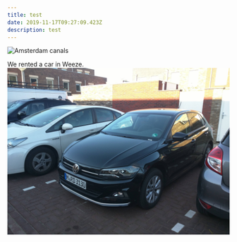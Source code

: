 ```yaml
---
title: test
date: 2019-11-17T09:27:09.423Z
description: test
---
```

![Amsterdam canals](/amsterdam-02.jpg)

We rented a car in Weeze.
![](polo-01.jpg "VW Polo")
